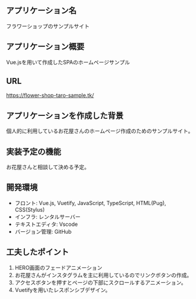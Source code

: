 ## アプリケーション名

フラワーショップのサンプルサイト

## アプリケーション概要

Vue.jsを用いて作成したSPAのホームページサンプル

## URL

https://flower-shop-taro-sample.tk/

## アプリケーションを作成した背景

個人的に利用しているお花屋さんのホームページ作成のためのサンプルサイト。


## 実装予定の機能

お花屋さんと相談して決める予定。

## 開発環境

- フロント: Vue.js,  Vuetify, JavaScript, TypeScript, HTML(Pug), CSS(Stylus)
- インフラ: レンタルサーバー
- テキストエディタ: Vscode
- バージョン管理: GitHub

## 工夫したポイント

1. HERO画面のフェードアニメーション
2. お花屋さんがインスタグラムを主に利用しているのでリンクボタンの作成。
3. アクセスボタンを押すとページの下部にスクロールするアニメーション。
4. Vuetifyを用いたレスポンシブデザイン。